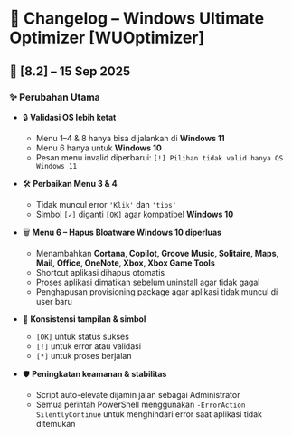 # 📝 Changelog – Windows Ultimate Optimizer [WUOptimizer]

## 🚀 [8.2] – 15 Sep 2025
### ✨ Perubahan Utama
- 🔒 **Validasi OS lebih ketat**
  - Menu 1–4 & 8 hanya bisa dijalankan di **Windows 11**
  - Menu 6 hanya untuk **Windows 10**
  - Pesan menu invalid diperbarui: `[!] Pilihan tidak valid hanya OS Windows 11`

- 🛠️ **Perbaikan Menu 3 & 4**
  - Tidak muncul error `'Klik'` dan `'tips'`
  - Simbol `[✓]` diganti `[OK]` agar kompatibel **Windows 10**

- 🗑️ **Menu 6 – Hapus Bloatware Windows 10 diperluas**
  - Menambahkan **Cortana, Copilot, Groove Music, Solitaire, Maps, Mail, Office, OneNote, Xbox, Xbox Game Tools**
  - Shortcut aplikasi dihapus otomatis
  - Proses aplikasi dimatikan sebelum uninstall agar tidak gagal
  - Penghapusan provisioning package agar aplikasi tidak muncul di user baru

- 🎨 **Konsistensi tampilan & simbol**
  - `[OK]` untuk status sukses
  - `[!]` untuk error atau validasi
  - `[*]` untuk proses berjalan

- 🛡️ **Peningkatan keamanan & stabilitas**
  - Script auto-elevate dijamin jalan sebagai Administrator
  - Semua perintah PowerShell menggunakan `-ErrorAction SilentlyContinue` untuk menghindari error saat aplikasi tidak ditemukan

